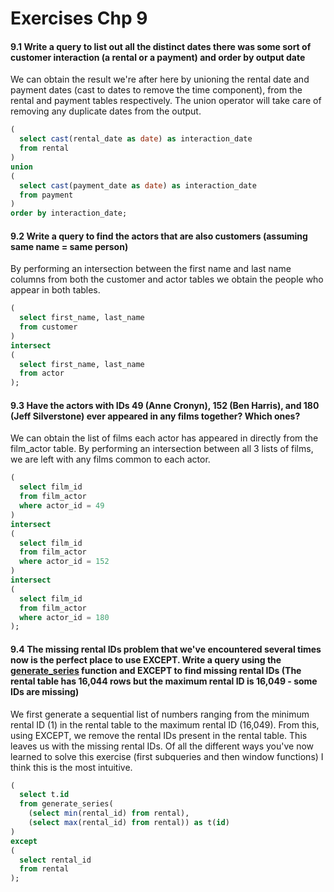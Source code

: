 # Exercises Chp 9

#### 9.1 Write a query to list out all the distinct dates there was some sort of customer interaction (a rental or a payment) and order by output date

We can obtain the result we're after here by unioning the rental date and payment dates (cast to dates to remove the time component), from the rental and payment tables respectively. The union operator will take care of removing any duplicate dates from the output. 

```sql
(
  select cast(rental_date as date) as interaction_date
  from rental
)
union
(
  select cast(payment_date as date) as interaction_date
  from payment
)
order by interaction_date;
```

#### 9.2 Write a query to find the actors that are also customers (assuming same name = same person)

By performing an intersection between the first name and last name columns from both the customer and actor tables we obtain the people who appear in both tables. 

```sql
(
  select first_name, last_name
  from customer
)
intersect
(
  select first_name, last_name
  from actor
);
```

#### 9.3 Have the actors with IDs 49 (Anne Cronyn), 152 (Ben Harris), and 180 (Jeff Silverstone) ever appeared in any films together? Which ones?

We can obtain the list of films each actor has appeared in directly from the film_actor table. By performing an intersection between all 3 lists of films, we are left with any films common to each actor. 

```sql
(
  select film_id
  from film_actor
  where actor_id = 49
)
intersect
(
  select film_id
  from film_actor
  where actor_id = 152
)
intersect
(
  select film_id
  from film_actor
  where actor_id = 180
);
```

#### 9.4 The missing rental IDs problem that we've encountered several times now is the perfect place to use EXCEPT. Write a query using the [generate_series](https://www.postgresql.org/docs/current/functions-srf.html) function and EXCEPT to find missing rental IDs (The rental table has 16,044 rows but the maximum rental ID is 16,049 - some IDs are missing)

We first generate a sequential list of numbers ranging from the minimum rental ID (1) in the rental table to the maximum rental ID (16,049). From this, using EXCEPT, we remove the rental IDs present in the rental table. This leaves us with the missing rental IDs. Of all the different ways you've now learned to solve this exercise (first subqueries and then window functions) I think this is the most intuitive. 

```sql
(
  select t.id
  from generate_series(
    (select min(rental_id) from rental),
    (select max(rental_id) from rental)) as t(id)
)
except
(
  select rental_id
  from rental
);
```

#### 

```sql

```

#### 

```sql

```

#### 

```sql

```

#### 

```sql

```

